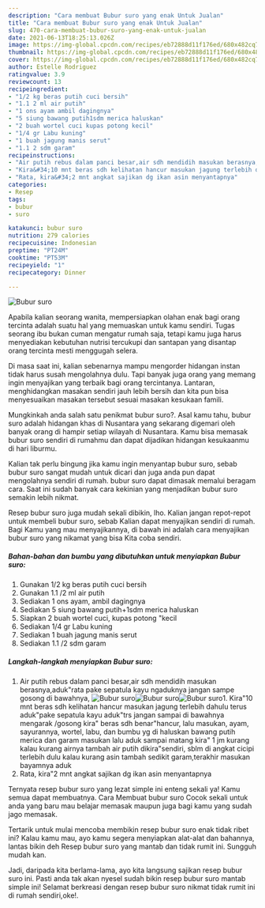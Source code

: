 ```yaml
---
description: "Cara membuat Bubur suro yang enak Untuk Jualan"
title: "Cara membuat Bubur suro yang enak Untuk Jualan"
slug: 470-cara-membuat-bubur-suro-yang-enak-untuk-jualan
date: 2021-06-13T18:25:13.026Z
image: https://img-global.cpcdn.com/recipes/eb72888d11f176ed/680x482cq70/bubur-suro-foto-resep-utama.jpg
thumbnail: https://img-global.cpcdn.com/recipes/eb72888d11f176ed/680x482cq70/bubur-suro-foto-resep-utama.jpg
cover: https://img-global.cpcdn.com/recipes/eb72888d11f176ed/680x482cq70/bubur-suro-foto-resep-utama.jpg
author: Estelle Rodriguez
ratingvalue: 3.9
reviewcount: 13
recipeingredient:
- "1/2 kg beras putih cuci bersih"
- "1.1 2 ml air putih"
- "1 ons ayam ambil dagingnya"
- "5 siung bawang putih1sdm merica haluskan"
- "2 buah wortel cuci kupas potong kecil"
- "1/4 gr Labu kuning"
- "1 buah jagung manis serut"
- "1.1 2 sdm garam"
recipeinstructions:
- "Air putih rebus dalam panci besar,air sdh mendidih masukan berasnya,aduk&#34;rata pake sepatula kayu ngaduknya jangan sampe gosong di bawahnya,"
- "Kira&#34;10 mnt beras sdh kelihatan hancur masukan jagung terlebih dahulu terus aduk&#34;pake sepatula kayu aduk&#34;trs jangan sampai di bawahnya mengarak /gosong kira&#34; beras sdh benar&#34;hancur, lalu masukan, ayam, sayurannya, wortel, labu, dan bumbu yg di haluskan bawang putih merica dan garam masukan lalu aduk sampai matang kira&#34; 1 jm kurang kalau kurang airnya tambah air putih dikira&#34;sendiri, sblm di angkat cicipi terlebih dulu kalau kurang asin tambah sedikit garam,terakhir masukan bayamnya aduk"
- "Rata, kira&#34;2 mnt angkat sajikan dg ikan asin menyantapnya"
categories:
- Resep
tags:
- bubur
- suro

katakunci: bubur suro 
nutrition: 279 calories
recipecuisine: Indonesian
preptime: "PT24M"
cooktime: "PT53M"
recipeyield: "1"
recipecategory: Dinner

---
```



![Bubur suro](https://img-global.cpcdn.com/recipes/eb72888d11f176ed/680x482cq70/bubur-suro-foto-resep-utama.jpg)

Apabila kalian seorang wanita, mempersiapkan olahan enak bagi orang tercinta adalah suatu hal yang memuaskan untuk kamu sendiri. Tugas seorang ibu bukan cuman mengatur rumah saja, tetapi kamu juga harus menyediakan kebutuhan nutrisi tercukupi dan santapan yang disantap orang tercinta mesti menggugah selera.

Di masa  saat ini, kalian sebenarnya mampu mengorder hidangan instan tidak harus susah mengolahnya dulu. Tapi banyak juga orang yang memang ingin menyajikan yang terbaik bagi orang tercintanya. Lantaran, menghidangkan masakan sendiri jauh lebih bersih dan kita pun bisa menyesuaikan masakan tersebut sesuai masakan kesukaan famili. 



Mungkinkah anda salah satu penikmat bubur suro?. Asal kamu tahu, bubur suro adalah hidangan khas di Nusantara yang sekarang digemari oleh banyak orang di hampir setiap wilayah di Nusantara. Kamu bisa memasak bubur suro sendiri di rumahmu dan dapat dijadikan hidangan kesukaanmu di hari liburmu.

Kalian tak perlu bingung jika kamu ingin menyantap bubur suro, sebab bubur suro sangat mudah untuk dicari dan juga anda pun dapat mengolahnya sendiri di rumah. bubur suro dapat dimasak memalui beragam cara. Saat ini sudah banyak cara kekinian yang menjadikan bubur suro semakin lebih nikmat.

Resep bubur suro juga mudah sekali dibikin, lho. Kalian jangan repot-repot untuk membeli bubur suro, sebab Kalian dapat menyajikan sendiri di rumah. Bagi Kamu yang mau menyajikannya, di bawah ini adalah cara menyajikan bubur suro yang nikamat yang bisa Kita coba sendiri.

<!--inarticleads1-->

##### Bahan-bahan dan bumbu yang dibutuhkan untuk menyiapkan Bubur suro:

1. Gunakan 1/2 kg beras putih cuci bersih
1. Gunakan 1.1 /2 ml air putih
1. Sediakan 1 ons ayam, ambil dagingnya
1. Sediakan 5 siung bawang putih+1sdm merica haluskan
1. Siapkan 2 buah wortel cuci, kupas potong &#34;kecil
1. Sediakan 1/4 gr Labu kuning
1. Sediakan 1 buah jagung manis serut
1. Sediakan 1.1 /2 sdm garam




<!--inarticleads2-->

##### Langkah-langkah menyiapkan Bubur suro:

1. Air putih rebus dalam panci besar,air sdh mendidih masukan berasnya,aduk&#34;rata pake sepatula kayu ngaduknya jangan sampe gosong di bawahnya,
<img src="https://img-global.cpcdn.com/steps/c37fe4d7e5e71808/160x128cq70/bubur-suro-langkah-memasak-1-foto.jpg" alt="Bubur suro"><img src="https://img-global.cpcdn.com/steps/4b533700cf23aaa5/160x128cq70/bubur-suro-langkah-memasak-1-foto.jpg" alt="Bubur suro"><img src="https://img-global.cpcdn.com/steps/5ee13fc9438f9051/160x128cq70/bubur-suro-langkah-memasak-1-foto.jpg" alt="Bubur suro">1. Kira&#34;10 mnt beras sdh kelihatan hancur masukan jagung terlebih dahulu terus aduk&#34;pake sepatula kayu aduk&#34;trs jangan sampai di bawahnya mengarak /gosong kira&#34; beras sdh benar&#34;hancur, lalu masukan, ayam, sayurannya, wortel, labu, dan bumbu yg di haluskan bawang putih merica dan garam masukan lalu aduk sampai matang kira&#34; 1 jm kurang kalau kurang airnya tambah air putih dikira&#34;sendiri, sblm di angkat cicipi terlebih dulu kalau kurang asin tambah sedikit garam,terakhir masukan bayamnya aduk
1. Rata, kira&#34;2 mnt angkat sajikan dg ikan asin menyantapnya




Ternyata resep bubur suro yang lezat simple ini enteng sekali ya! Kamu semua dapat membuatnya. Cara Membuat bubur suro Cocok sekali untuk anda yang baru mau belajar memasak maupun juga bagi kamu yang sudah jago memasak.

Tertarik untuk mulai mencoba membikin resep bubur suro enak tidak ribet ini? Kalau kamu mau, ayo kamu segera menyiapkan alat-alat dan bahannya, lantas bikin deh Resep bubur suro yang mantab dan tidak rumit ini. Sungguh mudah kan. 

Jadi, daripada kita berlama-lama, ayo kita langsung sajikan resep bubur suro ini. Pasti anda tak akan nyesel sudah bikin resep bubur suro mantab simple ini! Selamat berkreasi dengan resep bubur suro nikmat tidak rumit ini di rumah sendiri,oke!.

